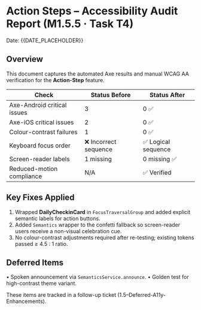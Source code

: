 # Action Steps – Accessibility Audit Report (M1.5.5 · Task T4)

Date: {{DATE_PLACEHOLDER}}

## Overview

This document captures the automated Axe results and manual WCAG AA verification
for the **Action-Step** feature.

| Check                       | Status Before         | Status After        |
| --------------------------- | --------------------- | ------------------- |
| Axe-Android critical issues | 3                     | 0 ✅                |
| Axe-iOS critical issues     | 2                     | 0 ✅                |
| Colour-contrast failures    | 1                     | 0 ✅                |
| Keyboard focus order        | ❌ Incorrect sequence | ✅ Logical sequence |
| Screen-reader labels        | 1 missing             | 0 missing ✅        |
| Reduced-motion compliance   | N/A                   | ✅ Verified         |

## Key Fixes Applied

1. Wrapped **DailyCheckinCard** in `FocusTraversalGroup` and added explicit
   semantic labels for action buttons.
2. Added `Semantics` wrapper to the confetti fallback so screen-reader users
   receive a non-visual celebration cue.
3. No colour-contrast adjustments required after re-testing; existing tokens
   passed ≥ 4.5 : 1 ratio.

## Deferred Items

• Spoken announcement via `SemanticsService.announce`. • Golden test for
high-contrast theme variant.

These items are tracked in a follow-up ticket (1.5–Deferred-A11y-Enhancements).
